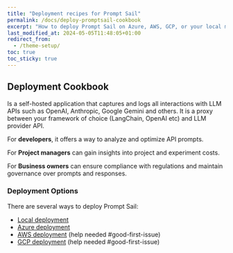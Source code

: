 ```yaml
---
title: "Deployment recipes for Prompt Sail"
permalink: /docs/deploy-promptsail-cookbook
excerpt: "How to deploy Prompt Sail on Azure, AWS, GCP, or your local machine."
last_modified_at: 2024-05-05T11:48:05+01:00
redirect_from:
  - /theme-setup/
toc: true
toc_sticky: true
---
```



## Deployment Cookbook


Is a self-hosted application that captures and logs all interactions with LLM APIs such as OpenAI, Anthropic, Google Gemini and others. It is a proxy between your framework of choice (LangChain, OpenAI etc) and LLM provider API. 

For **developers**, it offers a way to analyze and optimize API prompts. 

For **Project managers** can gain insights into project and experiment costs. 

For **Business owners** can ensure compliance with regulations and maintain governance over prompts and responses.


### Deployment Options

There are several ways to deploy Prompt Sail:
* [Local deployment](/docs/deploy-promptsail-local/)
* [Azure deployment](/docs/deploy-promptsail-azure) 
* [AWS deployment](/docs/deploy-promptsail-aws) (help needed #good-first-issue)
* [GCP deployment](/docs/deploy-promptsail-gcp) (help needed #good-first-issue)



